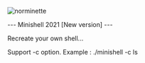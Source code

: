 ![norminette](https://github.com/github/docs/actions/workflows/main.yml/badge.svg)


--- Minishell 2021 [New version] ---


Recreate your own shell...


Support -c option. Example : ./minishell -c ls
